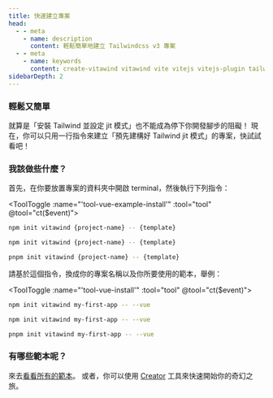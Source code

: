 ```yaml
---
title: 快速建立專案
head:
  - - meta
    - name: description
      content: 輕鬆簡單地建立 Tailwindcss v3 專案
  - - meta
    - name: keywords
      content: create-vitawind vitawind vite vitejs vitejs-plugin tailwind tailwindcss hmr react create-react-app vuecli vue-cli ng angular
sidebarDepth: 2
---
```


<script>
export default{
  data () {
    return {
      tool: 'npm',
      storage: undefined
    }
  },
  mounted () {
    let tool = ''
    if (typeof window !== 'undefined') {
      if(window.localStorage.length>0) {
        tool = window.localStorage.getItem('tool')
      }
    }
    this.tool = tool?tool:'npm';
    this.ct(this.tool)
  },
  methods:{
    ct (event) {
      this.tool = event
      if (typeof window !== 'undefined') {
        window.localStorage.setItem('tool',event)
      }
      // if (this.storage = !) {
      //   this.storage.setItem('tool',event)
      // }
    }
  },
}
</script>

<zh-CreateVitawind />

### 輕鬆又簡單

就算是「安裝 Tailwind 並設定 jit 模式」也不能成為停下你開發腳步的阻礙！ 現在，你可以只用一行指令來建立「預先建構好 Tailwind jit 模式」的專案，快試試看吧！

### 我該做些什麼？

首先，在你要放置專案的資料夾中開啟 terminal，然後執行下列指令：

<ToolToggle :name="'tool-vue-example-install'" :tool="tool" @tool="ct($event)"><div v-if="tool === 'npm'">

```bash
npm init vitawind {project-name} -- {template}
```

</div><div v-if="tool === 'yarn'">

<!-- ```bash
yarn create vitawind {project-name} {template}
``` -->

```bash
npm init vitawind {project-name} -- {template}
```

</div><div v-if="tool === 'pnpm'">

```bash
pnpm init vitawind {project-name} -- {template}
```

</div></ToolToggle>

請基於這個指令，換成你的專案名稱以及你所要使用的範本，舉例：

<ToolToggle :name="'tool-vue-install'" :tool="tool" @tool="ct($event)"><div v-if="tool === 'npm'">

```bash
npm init vitawind my-first-app -- --vue
```

</div><div v-if="tool === 'yarn'">

```bash
npm init vitawind my-first-app -- --vue
```

</div><div v-if="tool === 'pnpm'">

```bash
pnpm init vitawind my-first-app -- --vue
```

</div></ToolToggle>

### 有哪些範本呢？

來去[看看所有的範本](./templates)。 或者，你可以使用 [Creator](./creator) 工具來快速開始你的奇幻之旅。
